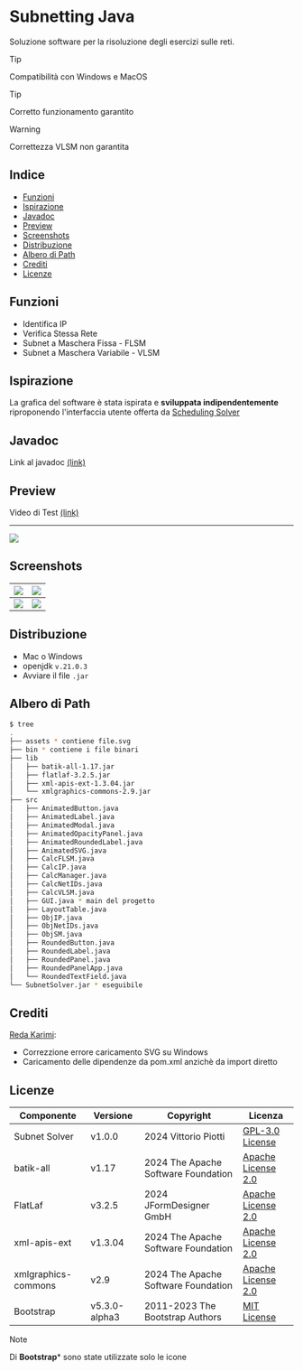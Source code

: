 # Subnetting Java

Soluzione software per la risoluzione degli esercizi sulle reti.



> [!TIP]
> Compatibilità con Windows e MacOS


> [!TIP]
> Corretto funzionamento garantito


> [!WARNING]
> Correttezza VLSM non garantita


## Indice

 - [Funzioni](#funzioni)
 - [Ispirazione](#ispirazione)
 - [Javadoc](#javadoc)
 - [Preview](#preview)
 - [Screenshots](#screenshots)
 - [Distribuzione](#distribuzione)
 - [Albero di Path](#albero-di-path)
 - [Crediti](#crediti)
 - [Licenze](#licenze)

## Funzioni

 - Identifica IP
 - Verifica Stessa Rete
 - Subnet a Maschera Fissa - FLSM
 - Subnet a Maschera Variabile - VLSM

## Ispirazione

La grafica del software è stata ispirata e **sviluppata indipendentemente** riproponendo l'interfaccia utente offerta da [Scheduling Solver](https://process-scheduling-solver.boonsuen.com/)

## Javadoc

Link al javadoc [(link)](https://vittoriopiotti.altervista.org/SubnettingJava/org/subnetting/package-summary.html)

## Preview

Video di Test [(link)](https://drive.google.com/file/d/17XctjTlS7LYgrnKikc7BHBkw4H3vvMtA/view?usp=sharing)


---

<img src="https://github.com/vittorioPiotti/Subnet-Solver-Java/blob/main/screenshots/vlsm.png" />


## Screenshots


|<img src="https://github.com/vittorioPiotti/Subnet-Solver-Java/blob/main/screenshots/ip.png" /> | <img src="https://github.com/vittorioPiotti/Subnet-Solver-Java/blob/main/screenshots/net.png" />|
|-|-|
|<img src="https://github.com/vittorioPiotti/Subnet-Solver-Java/blob/main/screenshots/flsm.png" />|<img src="https://github.com/vittorioPiotti/Subnet-Solver-Java/blob/main/screenshots/vlsm.png" />|


## Distribuzione

 - Mac o Windows
 - openjdk `v.21.0.3`
 - Avviare il file `.jar`


## Albero di Path


```bash
$ tree
.
├── assets * contiene file.svg
├── bin * contiene i file binari
├── lib
│   ├── batik-all-1.17.jar 
│   ├── flatlaf-3.2.5.jar 
│   ├── xml-apis-ext-1.3.04.jar
│   └── xmlgraphics-commons-2.9.jar
├── src
│   ├── AnimatedButton.java 
│   ├── AnimatedLabel.java 
│   ├── AnimatedModal.java 
│   ├── AnimatedOpacityPanel.java 
│   ├── AnimatedRoundedLabel.java
│   ├── AnimatedSVG.java
│   ├── CalcFLSM.java
│   ├── CalcIP.java 
│   ├── CalcManager.java 
│   ├── CalcNetIDs.java 
│   ├── CalcVLSM.java 
│   ├── GUI.java * main del progetto
│   ├── LayoutTable.java
│   ├── ObjIP.java
│   ├── ObjNetIDs.java
│   ├── ObjSM.java
│   ├── RoundedButton.java
│   ├── RoundedLabel.java
│   ├── RoundedPanel.java
│   ├── RoundedPanelApp.java
│   └── RoundedTextField.java
└── SubnetSolver.jar * eseguibile

```

## Crediti


[Reda Karimi](https://github.com/RedaKarimi):
 - Correzzione errore caricamento SVG su Windows
 - Caricamento delle dipendenze da pom.xml anzichè da import diretto


   
## Licenze

| Componente          | Versione         | Copyright                                      | Licenza                                                                                            |
|---------------------|------------------|------------------------------------------------|----------------------------------------------------------------------------------------------------|
| Subnet Solver       | v1.0.0           | 2024 Vittorio Piotti                           | [GPL-3.0 License](https://github.com/vittorioPiotti/Subnet-Solver-Java/blob/main/LICENSE.md)       |
| batik-all           | v1.17            | 2024 The Apache Software Foundation            | [Apache License 2.0](https://xmlgraphics.apache.org/batik/license.html)                            |
| FlatLaf             | v3.2.5           | 2024 JFormDesigner GmbH                        | [Apache License 2.0](https://github.com/JFormDesigner/FlatLaf/blob/main/LICENSE)                   |
| xml-apis-ext        | v1.3.04          | 2024 The Apache Software Foundation            | [Apache License 2.0](https://xmlgraphics.apache.org/batik/license.html)                            |
| xmlgraphics-commons | v2.9             | 2024 The Apache Software Foundation            | [Apache License 2.0](https://xmlgraphics.apache.org/batik/license.html)                            |
| Bootstrap           | v5.3.0-alpha3    | 2011-2023 The Bootstrap Authors                | [MIT License](https://github.com/twbs/bootstrap/blob/main/LICENSE)                                 |


> [!NOTE]
> Di **Bootstrap*** sono state utilizzate solo le icone
